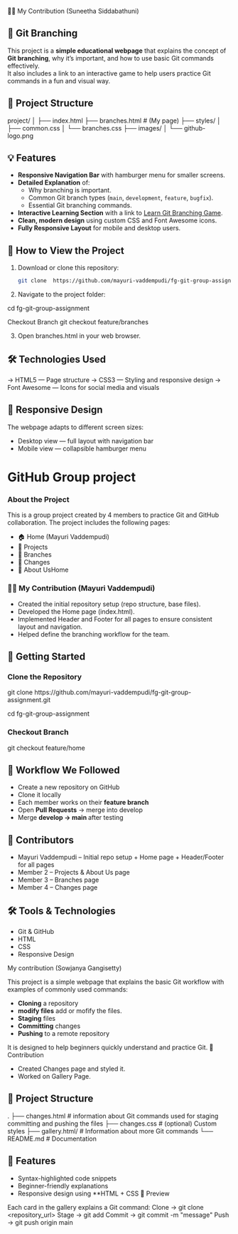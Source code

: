 🧑‍💻 My Contribution (Suneetha Siddabathuni)

## 🌿 Git Branching

This project is a **simple educational webpage** that explains the concept of **Git branching**, why it’s important, and how to use basic Git commands effectively.  
It also includes a link to an interactive game to help users practice Git commands in a fun and visual way.

## 📁 Project Structure

project/
│
├── index.html
├── branches.html # (My page)
├── styles/
│ ├── common.css
│ └── branches.css
├── images/
│ └── github-logo.png

## 💡 Features

- **Responsive Navigation Bar** with hamburger menu for smaller screens.
- **Detailed Explanation** of:
  - Why branching is important.
  - Common Git branch types (`main`, `development`, `feature`, `bugfix`).
  - Essential Git branching commands.
- **Interactive Learning Section** with a link to [Learn Git Branching Game](https://learngitbranching.js.org/).
- **Clean, modern design** using custom CSS and Font Awesome icons.
- **Fully Responsive Layout** for mobile and desktop users.

## 🧭 How to View the Project

1. Download or clone this repository:

   ```bash
   git clone  https://github.com/mayuri-vaddempudi/fg-git-group-assignment.git

   ```

2. Navigate to the project folder:

cd fg-git-group-assignment

Checkout Branch
git checkout feature/branches

3. Open branches.html in your web browser.

## 🛠️ Technologies Used

-> HTML5 — Page structure
-> CSS3 — Styling and responsive design
-> Font Awesome — Icons for social media and visuals

## 📱 Responsive Design

The webpage adapts to different screen sizes:

- Desktop view — full layout with navigation bar
- Mobile view — collapsible hamburger menu
<h1>GitHub Group project</h1>
<h3>About the Project</h3>
<p>This is a group project created by 4 members to practice Git and GitHub collaboration.
The project includes the following pages:</p>
<ul>
  <li>🏠 Home (Mayuri Vaddempudi)</li>
  <li>📂 Projects</li>
  <li>🌿 Branches</li>
  <li>📝 Changes</li>
  <li>👥 About UsHome</li>
</ul>
<h3>🧑‍💻 My Contribution (Mayuri Vaddempudi)</h3>
<ul>
  <li>Created the initial repository setup (repo structure, base files).</li>
  <li>Developed the Home page (index.html).</li>
  <li>Implemented Header and Footer for all pages to ensure consistent layout and navigation.</li>
  <li>Helped define the branching workflow for the team.</li>
</ul>
<h2>🚀 Getting Started</h2>
<h3>Clone the Repository</h3>
<p>git clone https://github.com/mayuri-vaddempudi/fg-git-group-assignment.git</p>
<p>cd fg-git-group-assignment</p>
<h3>Checkout Branch</h3>
<p>git checkout feature/home</p>
<h2>🔄 Workflow We Followed</h2>
<ul>
  <li>Create a new repository on GitHub</li>
  <li>Clone it locally</li>
  <li>Each member works on their <b>feature branch</b></li>
  <li>Open <b>Pull Requests</b> → merge into develop</li>
  <li>Merge <b>develop → main </b>after testing</li>
</ul>
<h2>👥 Contributors</h2>
<ul>
  <li>Mayuri Vaddempudi – Initial repo setup + Home page + Header/Footer for all pages</li>
  <li>Member 2 – Projects & About Us page</li>
  <li>Member 3 – Branches page</li>
  <li>Member 4 – Changes page</li>
</ul>
<h2>🛠️ Tools & Technologies</h2>
<ul>
  <li>Git & GitHub</li>
  <li>HTML</li>
  <li>CSS</li>
  <li>Responsive Design</li>
</ul>

My contribution (Sowjanya Gangisetty)

This project is a simple webpage that explains the basic Git workflow with examples of commonly used commands:
- **Cloning** a repository  
- **modify files** add or mofify the files.
- **Staging** files  
- **Committing** changes  
- **Pushing** to a remote repository  

It is designed to help beginners quickly understand and practice Git.
🤝 Contribution
- Created Changes page and styled it.
- Worked on Gallery Page.
## 📂 Project Structure
.
├── changes.html # information about Git commands used for staging committing and pushing the files
├── changes.css # (optional) Custom styles
├── gallery.html/ # Information about more Git commands
└── README.md # Documentation
## 📌 Features
- Syntax-highlighted code snippets
- Beginner-friendly explanations
- Responsive design using **HTML + CSS 
📸 Preview

Each card in the gallery explains a Git command:
Clone → git clone <repository_url>
Stage → git add <files>
Commit → git commit -m "message"
Push → git push origin main